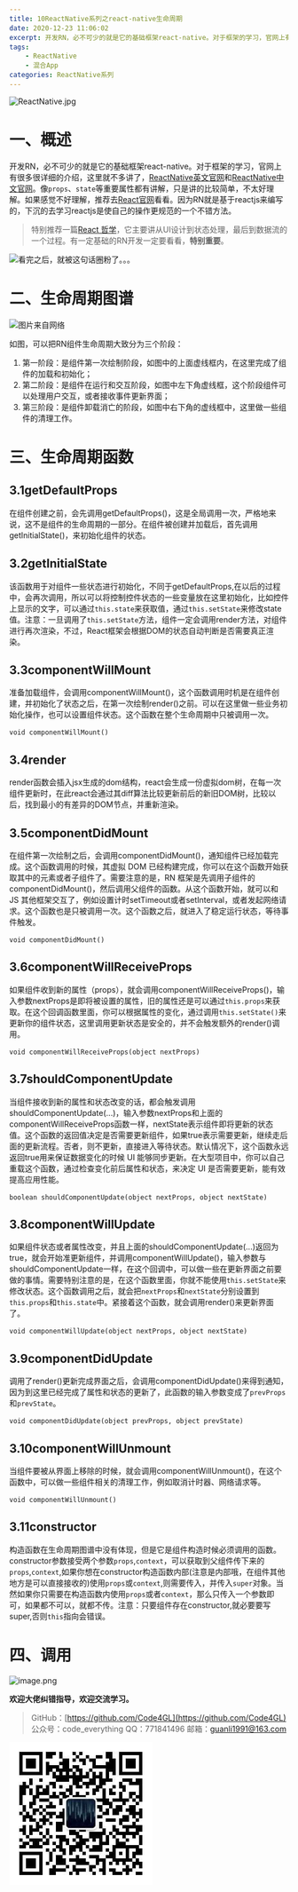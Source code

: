 ```yaml
---
title: 10ReactNative系列之react-native生命周期
date: 2020-12-23 11:06:02
excerpt: 开发RN，必不可少的就是它的基础框架react-native。对于框架的学习，官网上有很多很详细的介绍，这里就不多讲了，[ReactNative英文官网](https://facebook.github.io/react-native/)和[ReactNative中文官网](https://reactnative.cn/)。像`props`、`state`等重要属性都有讲解，只是讲的比较简单，不太好理解。如果感觉不好理解，推荐去[React官网](https://zh-hans.reactjs.org/)看看。因为RN就是基于reactjs来编写的，下沉的去学习reactjs是使自己的操作更规范的一个不错方法。
tags:
    - ReactNative
    - 混合App
categories: ReactNative系列
---
```


![ReactNative.jpg](https://upload-images.jianshu.io/upload_images/18236822-e9d8ac4cb99f3b3f.jpg?imageMogr2/auto-orient/strip%7CimageView2/2/w/1240)
# 一、概述
开发RN，必不可少的就是它的基础框架react-native。对于框架的学习，官网上有很多很详细的介绍，这里就不多讲了，[ReactNative英文官网](https://facebook.github.io/react-native/)和[ReactNative中文官网](https://reactnative.cn/)。像`props`、`state`等重要属性都有讲解，只是讲的比较简单，不太好理解。如果感觉不好理解，推荐去[React官网](https://zh-hans.reactjs.org/)看看。因为RN就是基于reactjs来编写的，下沉的去学习reactjs是使自己的操作更规范的一个不错方法。
> 特别推荐一篇[React 哲学](https://zh-hans.reactjs.org/docs/thinking-in-react.html)，它主要讲从UI设计到状态处理，最后到数据流的一个过程。有一定基础的RN开发一定要看看，**特别重要**。

![看完之后，就被这句话圈粉了。。。](https://upload-images.jianshu.io/upload_images/18236822-ad384e75d3e5da65.png?imageMogr2/auto-orient/strip%7CimageView2/2/w/1240)

# 二、生命周期图谱
![图片来自网络](https://upload-images.jianshu.io/upload_images/18236822-ece353492e01e23e.png?imageMogr2/auto-orient/strip%7CimageView2/2/w/1240)

如图，可以把RN组件生命周期大致分为三个阶段：
1. 第一阶段：是组件第一次绘制阶段，如图中的上面虚线框内，在这里完成了组件的加载和初始化；
2. 第二阶段：是组件在运行和交互阶段，如图中左下角虚线框，这个阶段组件可以处理用户交互，或者接收事件更新界面；
3. 第三阶段：是组件卸载消亡的阶段，如图中右下角的虚线框中，这里做一些组件的清理工作。
# 三、生命周期函数
## 3.1getDefaultProps
在组件创建之前，会先调用getDefaultProps()，这是全局调用一次，严格地来说，这不是组件的生命周期的一部分。在组件被创建并加载后，首先调用getInitialState()，来初始化组件的状态。
## 3.2getInitialState
该函数用于对组件一些状态进行初始化，不同于getDefaultProps,在以后的过程中，会再次调用，所以可以将控制控件状态的一些变量放在这里初始化，比如控件上显示的文字，可以通过`this.state`来获取值，通过`this.setState`来修改state值。注意：一旦调用了`this.setState`方法，组件一定会调用render方法，对组件进行再次渲染，不过，React框架会根据DOM的状态自动判断是否需要真正渲染。
## 3.3componentWillMount
准备加载组件，会调用componentWillMount()，这个函数调用时机是在组件创建，并初始化了状态之后，在第一次绘制render()之前。可以在这里做一些业务初始化操作，也可以设置组件状态。这个函数在整个生命周期中只被调用一次。
```
void componentWillMount()
```
## 3.4render
render函数会插入jsx生成的dom结构，react会生成一份虚拟dom树，在每一次组件更新时，在此react会通过其diff算法比较更新前后的新旧DOM树，比较以后，找到最小的有差异的DOM节点，并重新渲染。
## 3.5componentDidMount
在组件第一次绘制之后，会调用componentDidMount()，通知组件已经加载完成。这个函数调用的时候，其虚拟 DOM 已经构建完成，你可以在这个函数开始获取其中的元素或者子组件了。需要注意的是，RN 框架是先调用子组件的componentDidMount()，然后调用父组件的函数。从这个函数开始，就可以和 JS 其他框架交互了，例如设置计时setTimeout或者setInterval，或者发起网络请求。这个函数也是只被调用一次。这个函数之后，就进入了稳定运行状态，等待事件触发。
```
void componentDidMount()
```
## 3.6componentWillReceiveProps
如果组件收到新的属性（props），就会调用componentWillReceiveProps()，输入参数nextProps是即将被设置的属性，旧的属性还是可以通过`this.props`来获取。在这个回调函数里面，你可以根据属性的变化，通过调用`this.setState()`来更新你的组件状态，这里调用更新状态是安全的，并不会触发额外的render()调用。
```
void componentWillReceiveProps(object nextProps)
```
## 3.7shouldComponentUpdate
当组件接收到新的属性和状态改变的话，都会触发调用shouldComponentUpdate(...)，输入参数nextProps和上面的componentWillReceiveProps函数一样，nextState表示组件即将更新的状态值。这个函数的返回值决定是否需要更新组件，如果true表示需要更新，继续走后面的更新流程。否者，则不更新，直接进入等待状态。默认情况下，这个函数永远返回true用来保证数据变化的时候 UI 能够同步更新。在大型项目中，你可以自己重载这个函数，通过检查变化前后属性和状态，来决定 UI 是否需要更新，能有效提高应用性能。
```
boolean shouldComponentUpdate(object nextProps, object nextState)
```
## 3.8componentWillUpdate
如果组件状态或者属性改变，并且上面的shouldComponentUpdate(...)返回为true，就会开始准更新组件，并调用componentWillUpdate()，输入参数与shouldComponentUpdate一样，在这个回调中，可以做一些在更新界面之前要做的事情。需要特别注意的是，在这个函数里面，你就不能使用`this.setState`来修改状态。这个函数调用之后，就会把`nextProps`和`nextState`分别设置到`this.props`和`this.state`中。紧接着这个函数，就会调用render()来更新界面了。
```
void componentWillUpdate(object nextProps, object nextState)
```
## 3.9componentDidUpdate
调用了render()更新完成界面之后，会调用componentDidUpdate()来得到通知，因为到这里已经完成了属性和状态的更新了，此函数的输入参数变成了`prevProps`和`prevState`。
```
void componentDidUpdate(object prevProps, object prevState)
```
## 3.10componentWillUnmount
当组件要被从界面上移除的时候，就会调用componentWillUnmount()，在这个函数中，可以做一些组件相关的清理工作，例如取消计时器、网络请求等。
```
void componentWillUnmount()
```
## 3.11constructor
构造函数在生命周期图谱中没有体现，但是它是组件构造时候必须调用的函数。constructor参数接受两个参数`props`,`context`，可以获取到父组件传下来的`props`,`context`,如果你想在constructor构造函数内部(注意是内部哦，在组件其他地方是可以直接接收的)使用`props`或`context`,则需要传入，并传入`super`对象。当然如果你只需要在构造函数内使用`props`或者`context`，那么只传入一个参数即可，如果都不可以，就都不传。注意：只要组件存在constructor,就必要要写super,否则`this`指向会错误。
# 四、调用
![image.png](https://upload-images.jianshu.io/upload_images/18236822-f77db779ca8a0983.png?imageMogr2/auto-orient/strip%7CimageView2/2/w/1240)

**欢迎大佬纠错指导，欢迎交流学习。**

>GitHub：[https://github.com/Code4GL](https://github.com/Code4GL)
公众号：code_everything
QQ：771841496
邮箱：guanli1991@163.com

![code_everything](/images/code_everything.jpg)